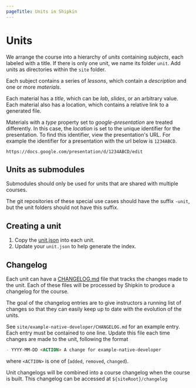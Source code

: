 ```yaml
---
pageTitle: Units in Shipkin
---
```


# Units

We arrange the course into a hierarchy of *units* containing *subjects*,
each labeled with a title.
If there is only one unit, we name its folder `unit`.
Add units as directories within the `site` folder.

Each subject contains a series of *lessons*, which contain a
*description* and one or more *materials*.

Each material has a *title*, which can be *lab*, *slides*, or an arbitrary
value.
Each material also has a location, which contains a relative link to a
generated file.

Materials with a *type* property set to *google-presentation* are
treated differently.
In this case, the *location* is set to the unique identifier for the
presentation.
To find this identifier, view the presentation's URL.
For example the identifier for a presentation with the url below is
`1234ABCD`.

```no-highlight
https://docs.google.com/presentation/d/1234ABCD/edit
```

## Units as submodules

Submodules should only be used for units that are shared with multiple
courses.

The git repositories of these special use cases should have the suffix
`-unit`, but the unit folders should not have this suffix.

## Creating a unit

1.  Copy the [unit.json](site/example-native-developer/unit.json) into each
    unit.
1.  Update your `unit.json` to help generate the index.

## Changelog

Each unit can have a [CHANGELOG.md](site/example-native-developer/CHANGELOG.md)
file that tracks the changes made to the unit.
Each of these files will be processed by Shipkin to produce a changelog
for the course.

The goal of the changelog entries are to give instructors a running list
of changes so that they can easily keep up to date with the evolution of
the units.

See `site/example-native-developer/CHANGELOG.md` for an example entry.
Each entry must be contained to one line.
Update this file each time changes are made to the unit, following the
format

```markdown
- YYYY-MM-DD <ACTION> A change for example-native-developer
```

where `<ACTION>` is one of (`added`, `removed`, `changed`).

Unit changelogs will be combined into a course changelog when the course
is built.
This changelog can be accessed at `${siteRoot}/changelog`
